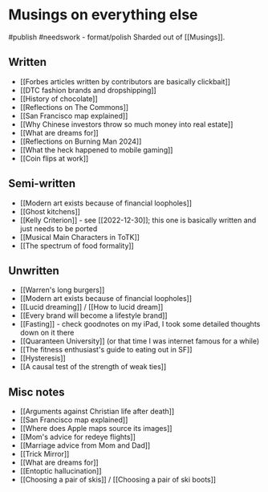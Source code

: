 # Musings on everything else
#publish 
#needswork  - format/polish
Sharded out of [[Musings]].

## Written
- [[Forbes articles written by contributors are basically clickbait]]
- [[DTC fashion brands and dropshipping]]
- [[History of chocolate]]
- [[Reflections on The Commons]]
- [[San Francisco map explained]]
- [[Why Chinese investors throw so much money into real estate]]
- [[What are dreams for]]
- [[Reflections on Burning Man 2024]]
- [[What the heck happened to mobile gaming]]
- [[Coin flips at work]]

## Semi-written
- [[Modern art exists because of financial loopholes]]
- [[Ghost kitchens]]
- [[Kelly Criterion]] - see [[2022-12-30]]; this one is basically written and just needs to be ported
- [[Musical Main Characters in ToTK]]
- [[The spectrum of food formality]]


## Unwritten
- [[Warren's long burgers]]
- [[Modern art exists because of financial loopholes]]
- [[Lucid dreaming]] / [[How to lucid dream]]
- [[Every brand will become a lifestyle brand]]
- [[Fasting]] - check goodnotes on my iPad, I took some detailed thoughts down on it there
- [[Quaranteen University]] (or that time I was internet famous for a while)
- [[The fitness enthusiast's guide to eating out in SF]]
- [[Hysteresis]]
- [[A causal test of the strength of weak ties]]


## Misc notes
- [[Arguments against Christian life after death]]
- [[San Francisco map explained]]
- [[Where does Apple maps source its images]]
- [[Mom's advice for redeye flights]]
- [[Marriage advice from Mom and Dad]]
- [[Trick Mirror]]
- [[What are dreams for]]
- [[Entoptic hallucination]]
- [[Choosing a pair of skis]] / [[Choosing a pair of ski boots]]

